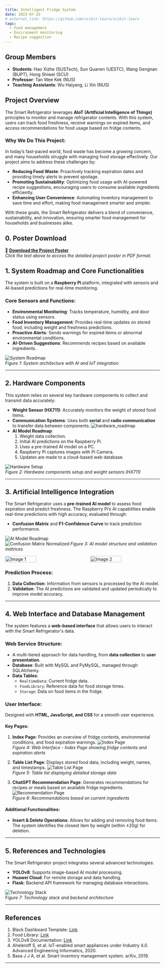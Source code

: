 ```yaml
---
title: Intelligent Fridge System
date: 2023-07-25
# external_link: https://github.com/scikit-learn/scikit-learn
tags:
  - Food management
  - Environment monitoring
  - Recipe suggestion
---
```


## Group Members
- **Students**: Hao Xizhe (SUSTech), Sun Quanen (UESTC), Wang Gengnan (BUPT), Hong Shiwei (SCU)
- **Professor**: Tan Wee Kek (NUS)
- **Teaching Assistants**: Wu Haiyang, Li Xin (NUS)



## Project Overview
The Smart Refrigerator leverages **AIoT (Artificial Intelligence of Things)** principles to monitor and manage refrigerator contents. With this system, users can track food freshness, receive warnings on expired items, and access recommendations for food usage based on fridge contents.

### Why We Do This Project:
In today’s fast-paced world, food waste has become a growing concern, and many households struggle with managing food storage effectively. Our project aims to address these challenges by:
- **Reducing Food Waste**: Proactively tracking expiration dates and providing timely alerts to prevent spoilage.  
- **Promoting Sustainability**: Optimizing food usage with AI-powered recipe suggestions, encouraging users to consume available ingredients efficiently.  
- **Enhancing User Convenience**: Automating inventory management to save time and effort, making food management smarter and simpler.

With these goals, the Smart Refrigerator delivers a blend of convenience, sustainability, and innovation, ensuring smarter food management for households and businesses alike.

## 0. Poster Download 
📄 **[Download the Project Poster](Poster_intelligent_fridge.pdf)**  
*Click the text above to access the detailed project poster in PDF format.*


## 1. System Roadmap and Core Functionalities

The system is built on a **Raspberry Pi** platform, integrated with sensors and AI-based predictions for real-time monitoring.

### Core Sensors and Functions:
- **Environmental Monitoring**: Tracks temperature, humidity, and door status using sensors.
- **Food Inventory Management**: Provides real-time updates on stored food, including weight and freshness predictions.
- **Proactive Alerts**: Sends warnings for expired items or abnormal environmental conditions.
- **AI-Driven Suggestions**: Recommends recipes based on available ingredients.

![System Roadmap](Roadmap.png)  
*Figure 1: System architecture with AI and IoT integration*

---

## 2. Hardware Components

This system relies on several key hardware components to collect and transmit data accurately:

- **Weight Sensor (HX711)**: Accurately monitors the weight of stored food items.
- **Communication Systems**: Uses both **serial** and **radio communication** to transfer data between components.
![hardware_roadmap](image.png)
- **AI Model Roadmap**: 
  1. Weight data collection.
  2. Initial AI predictions on the Raspberry Pi.
  3. Uses a pre-trained AI model on a PC.
  4. Raspberry Pi captures images with Pi Camera.
  5. Updates are made to a cloud-based web database.

![Hardware Setup](path/to/hardware-setup-image.png)  
*Figure 2: Hardware components setup and weight sensors (HX711)*

---

## 3. Artificial Intelligence Integration

The Smart Refrigerator uses a **pre-trained AI model** to assess food expiration and predict freshness. The Raspberry Pi’s AI capabilities enable real-time predictions with high accuracy, evaluated through:

- **Confusion Matrix** and **F1-Confidence Curve** to track prediction performance.

![AI Model Roadmap](path/to/ai-model-roadmap-image.png)  
![Confusion Matrix Normalized](image-1.png)
*Figure 3: AI model structure and validation matrices*


<div style="display: flex; justify-content: space-between;">
  <img src="image1.png" alt="Image 1" style="width: 45%; margin-right: 10px;",*Figure 3: AI model structure and validation matrices*>
  <img src="image2.png" alt="Image 2" style="width: 45%;">
</div>



### Prediction Process:
1. **Data Collection**: Information from sensors is processed by the AI model.
2. **Validation**: The AI predictions are validated and updated periodically to improve model accuracy.

---

## 4. Web Interface and Database Management

The system features a **web-based interface** that allows users to interact with the Smart Refrigerator's data.

### Web Service Structure:
- A multi-tiered approach for data handling, from **data collection** to **user presentation**.
- **Database**: Built with MySQL and PyMySQL, managed through SQLAlchemy.
- **Data Tables**: 
  - `RealtimeData`: Current fridge data.
  - `FoodLibrary`: Reference data for food storage times.
  - `Storage`: Data on food items in the fridge.

### User Interface:
Designed with **HTML, JavaScript, and CSS** for a smooth user experience.

#### Key Pages:
1. **Index Page**: Provides an overview of fridge contents, environmental conditions, and food expiration warnings.
   ![Index Page](path/to/index-page-image.png)  
   *Figure 4: Web Interface - Index Page showing fridge contents and expiration alerts*

2. **Table List Page**: Displays stored food data, including weight, names, and timestamps.
   ![Table List Page](path/to/table-list-image.png)  
   *Figure 5: Table list displaying detailed storage data*

3. **ChatGPT Recommendation Page**: Generates recommendations for recipes or meals based on available fridge ingredients.
   ![Recommendation Page](path/to/recommendation-page-image.png)  
   *Figure 6: Recommendations based on current ingredients*

#### Additional Functionalities:
- **Insert & Delete Operations**: Allows for adding and removing food items. The system identifies the closest item by weight (within ±20g) for deletion.

---

## 5. References and Technologies

The Smart Refrigerator project integrates several advanced technologies:
- **YOLOv8**: Supports image-based AI model processing.
- **Huawei Cloud**: For remote storage and data handling.
- **Flask**: Backend API framework for managing database interactions.

![Technology Stack](path/to/technology-stack-image.png)  
*Figure 7: Technology stack and backend architecture*

---

## References
1. Black Dashboard Template: [Link](https://demos.creative-tim.com/black-dashboard-flask/docs/1.0/plugins/chart-js.html)
2. Food Library: [Link](https://www.realsimple.com/food-recipes/shopping-storing/freezing/how-long-food-last-freezer)
3. YOLOv8 Documentation: [Link](https://docs.ultralytics.com/models/yolov8/#supported-modes)
4. Aheleroff S, et al. IoT-enabled smart appliances under Industry 4.0. Advanced Engineering Informatics, 2020.
5. Basa J J A, et al. Smart inventory management system. arXiv, 2019.

---

<!--more-->
